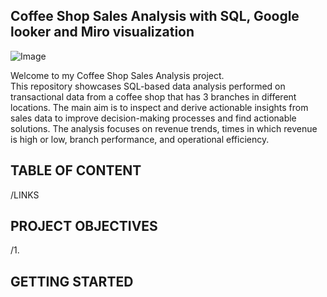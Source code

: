 ## **Coffee** Shop Sales Analysis with SQL, Google looker and Miro visualization

![Image](https://github.com/user-attachments/assets/b75f1463-bc43-4523-a507-d5881453d97d)

Welcome to my Coffee Shop Sales Analysis project.<br>
This repository showcases SQL-based data analysis performed on transactional data from a coffee shop that has 3 branches in different locations. The main aim is to inspect and derive actionable insights from sales data to improve decision-making processes and find actionable solutions. The analysis focuses on revenue trends, times in which revenue is high or low, branch performance, and operational efficiency.
<br/>
## TABLE OF CONTENT
/LINKS 
</br>
## PROJECT OBJECTIVES
/1.
</br>
## GETTING STARTED

